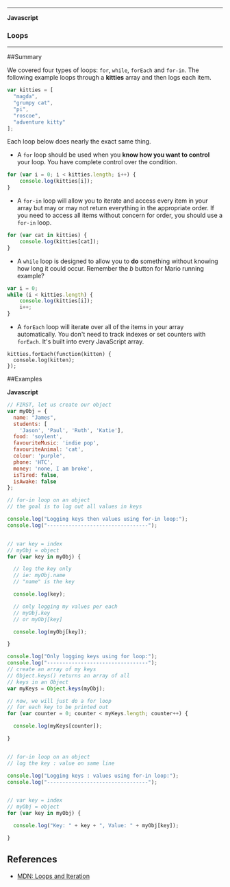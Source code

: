 ___

<strong>Javascript</strong>
<h3>Loops</h3>

---


##Summary

We covered four types of loops: `for`, `while`, `forEach` and `for-in`. The following example loops through a **kitties** array and then logs each item.
```javascript
var kitties = [
  "magda",
  "grumpy cat",
  "pi",
  "roscoe",
  "adventure kitty"
];
```
Each loop below does nearly the exact same thing.
- A `for` loop should be used when you **know how you want to control** your loop. You have complete control over the condition.
```javascript
for (var i = 0; i < kitties.length; i++) {
	console.log(kitties[i]);
}
```
- A `for-in` loop will allow you to iterate and access every item in your array but may or may not return everything in the appropriate order. If you need to access all items without concern for order, you should use a `for-in` loop.
```javascript
for (var cat in kitties) {
	console.log(kitties[cat]);
}
```
- A `while` loop is designed to allow you to **do** something without knowing how long it could occur. Remember the *b* button for Mario running example?
```javascript
var i = 0;
while (i < kitties.length) {
	console.log(kitties[i]);
	i++;
}
```
- A `forEach` loop will iterate over all of the items in your array automatically. You don't need to track indexes or set counters with `forEach`. It's built into every JavaScript array.
```
kitties.forEach(function(kitten) {
  console.log(kitten);
});
```

##Examples

**Javascript**

```javascript
// FIRST, let us create our object
var myObj = {
  name: "James",
  students: [
    'Jason', 'Paul', 'Ruth', 'Katie'],
  food: 'soylent',
  favouriteMusic: 'indie pop',
  favouriteAnimal: 'cat',
  colour: 'purple',
  phone: 'HTC',
  money: 'none, I am broke',
  isTired: false,
  isAwake: false
};

// for-in loop on an object
// the goal is to log out all values in keys

console.log("Logging keys then values using for-in loop:");
console.log("---------------------------------");


// var key = index
// myObj = object
for (var key in myObj) {

  // log the key only
  // ie: myObj.name
  // "name" is the key

  console.log(key);

  // only logging my values per each
  // myObj.key
  // or myObj[key]

  console.log(myObj[key]);

}

console.log("Only logging keys using for loop:");
console.log("---------------------------------");
// create an array of my keys
// Object.keys() returns an array of all
// keys in an Object
var myKeys = Object.keys(myObj);

// now, we will just do a for loop
// for each key to be printed out
for (var counter = 0; counter < myKeys.length; counter++) {

  console.log(myKeys[counter]);

}


// for-in loop on an object
// log the key : value on same line

console.log("Logging keys : values using for-in loop:");
console.log("---------------------------------");


// var key = index
// myObj = object
for (var key in myObj) {

  console.log("Key: " + key + ", Value: " + myObj[key]);

}
```


## References

- <a href="https://developer.mozilla.org/en-US/docs/Web/JavaScript/Guide/Loops_and_iteration">MDN: Loops and Iteration</a>
